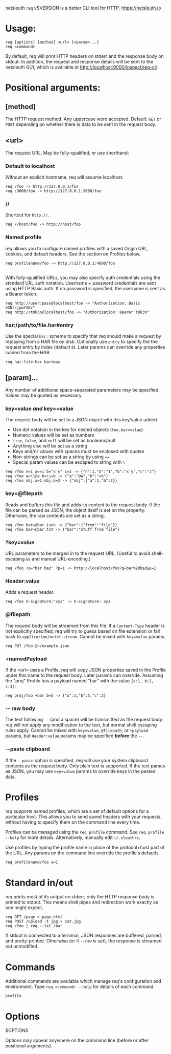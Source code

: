 netsleuth `req` v$VERSION is a better CLI tool for HTTP.  <https://netsleuth.io>

# Usage:
```
req [options] [method] <url> [<param>...]
req <command>
```

By default, req will print HTTP headers on stderr and the response body on stdout.  In addition, the request and response details will be sent to the netsleuth GUI, which is available at <http://localhost:9000/inspect/req-cli>

# Positional arguments:
## [method]
The HTTP request method.  Any uppercase word accepted.  Default: `GET` or `POST` depending on whether there is data to be sent in the request body.

## \<url>
The request URL.  May be fully-qualified, or use shorthand:
### Default to localhost
Without an explicit hostname, req will assume localhost.
```
req /foo -> http://127.0.0.1/foo
req :3000/foo -> http://127.0.0.1:3000/foo
```

### //
Shortcut for `http://`.
```
req //host/foo -> http://host/foo
```

### Named profile
req allows you to configure named profiles with a saved Origin URL, cookies, and default headers.  See the section on Profiles below.
```
req profilename/foo -> http://127.0.0.1:4000/foo
```

##
With fully-qualified URLs, you may also specify auth credentials using the standard URL auth notation.  Username + password credentials are sent using HTTP Basic auth.  If no password is specified, the username is sent as a Bearer token.
```
req http://user:pass@localhost/foo -> "Authorization: Basic dXNlcjpwYXNz"
req http://t0k3n@localhost/foo -> "Authorization: Bearer t0k3n"
```

### har:/path/to/file.har#entry
Use the special `har:` scheme to specify that req should make a request by replaying from a HAR file on disk.  Optionally use `entry` to specify the the request entry by index (default `0`).  Later params can override any properties loaded from the HAR.
```
req har:file.har bar=baz
```

## [param]...
Any number of additional space-separated parameters may be specified.  Values may be quoted as necessary.

### key=value _and_ key==value
The request body will be set to a JSON object with this key/value added.

- Use dot notation in the key for nested objects (`foo.bar=value`)
- Numeric values will be set as numbers
- `true`, `false`, and `null` will be set as booleans/null
- Anything else will be set as a string
- Keys and/or values with spaces must be enclosed with quotes
- Non-strings can be set as a string by using `==`
- Special param values can be escaped to string with `\`
```
req /foo n=1 a==1 b="x y" c=z -> {"n":1,"a":"1","b":"x y","c":"z"}
req /foo a=\\@a b=\\=b -> {"a":"@a","b":"=b"}
req /foo obj.a=1 obj.b=2 -> {"obj":{"a":1,"b":2}}
```

### key=@filepath
Reads and buffers this file and adds its content to the request body.  If the file can be parsed as JSON, the object itself is set on the property.  Otherwise, the raw contents are set as a string.
```
req /foo bar=@bar.json -> {"bar":{"from":"file"}}
req /foo bar=@bar.txt -> {"bar":"stuff from file"}
```

### ?key=value
URL parameters to be merged in to the request URL. (Useful to avoid shell-escaping `&`s and manual URL-encoding.)
```
req /foo ?q="bar baz" ?p=1 -> http://localhost/foo?q=bar%20baz&p=1
```

### Header:value
Adds a request header.
```
req /foo X-Signature:"xyz" -> X-Signature: xyz
```

### @filepath
The request body will be streamed from this file.  If a `Content-Type` header is not explicitly specified, req will try to guess based on file extension or fall back to `application/octet-stream`.  Cannot be mixed with `key=value` params.
```
req PUT /foo @~/example.json
```

### +namedPayload
If the \<url> uses a Profile, req will copy JSON properties saved in the Profile under this name to the request body.  Later params can override.  Assuming the "proj" Profile has a payload named "bar" with the value `{a:1, b:2, c:3}`:
```
req proj/foo +bar b=5 -> {"a":1,"b":5,"c":3}
```

### -- raw body
The text following `--` (and a space) will be transmitted as the request body.  req will not apply any modification to the text, but normal shell escaping rules apply.  Cannot be mixed with `key=value`, `@filepath`, or `+payload` params, but `Header:value` params may be specified **before** the `--`.

### --paste clipboard
If the `--paste` option is specified, req will use your system clipboard contents as the request body.  Only plain text is supported.  If the text parses as JSON, you may use `key=value` params to override keys in the pasted data.

# Profiles
req supports named profiles, which are a set of default options for a particular host.  This allows you to send saved headers with your requests, without having to specify them on the command line every time.

Profiles can be managed using the `req profile` command.  See `req profile --help` for more details.  Alternatively, manually edit `~/.sleuthrc`.

Use profiles by typing the profile name in place of the protocol+host part of the URL.  Any params on the command line override the profile's defaults.
```
req profilename/foo a=1
```

# Standard in/out
req prints most of its output on stderr; only the HTTP response body is printed to stdout.  This means shell pipes and redirection work exactly as one might expect.

```
req GET /page > page.html
req POST /upload -t jpg < cat.jpg
req /foo | req --txt /bar
```

If stdout is connected to a terminal, JSON responses are buffered, parsed, and pretty-printed.  Otherwise (or if `--raw` is set), the response is streamed out unmodified.

# Commands
Additional commands are available which manage req's configuration and environment.  Type `req <command> --help` for details of each command.

`profile`

# Options
$OPTIONS

Options may appear anywhere on the command line (before or after positional arguments).